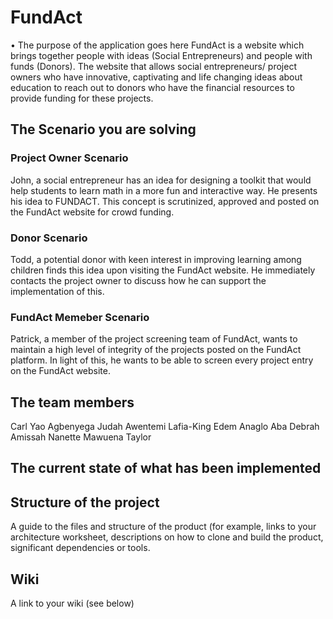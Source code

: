 FundAct
=======
•	The purpose of the application goes here
FundAct is a website which brings together people with ideas (Social Entrepreneurs) and people with funds (Donors). The website that allows social entrepreneurs/ project owners who have innovative, captivating and life changing ideas about education to reach out to donors who have the financial resources to provide funding for these projects.

## The Scenario you are solving
### Project Owner Scenario
John, a social entrepreneur has an idea for designing a toolkit that would help students to learn math in a more fun and interactive way. He presents his idea to FUNDACT. This concept is scrutinized, approved and posted on the FundAct website for crowd funding.

### Donor Scenario
Todd, a potential donor with keen interest in improving learning among children finds this idea upon visiting the FundAct website. He immediately contacts the project owner to discuss how he can support the implementation of this.

### FundAct Memeber Scenario
Patrick, a member of the project screening team of FundAct, wants to maintain a high level of integrity of the projects posted on the FundAct platform. In light of this, he wants to be able to screen every project entry on the FundAct website.

## The team members
Carl Yao Agbenyega
Judah Awentemi Lafia-King
Edem Anaglo
Aba Debrah Amissah
Nanette Mawuena Taylor

## The current state of what has been implemented


## Structure of the project
A guide to the files and structure of the product (for example, links to your architecture worksheet, descriptions on how to clone and build the product, significant dependencies or tools.

## Wiki
A link to your wiki (see below)
